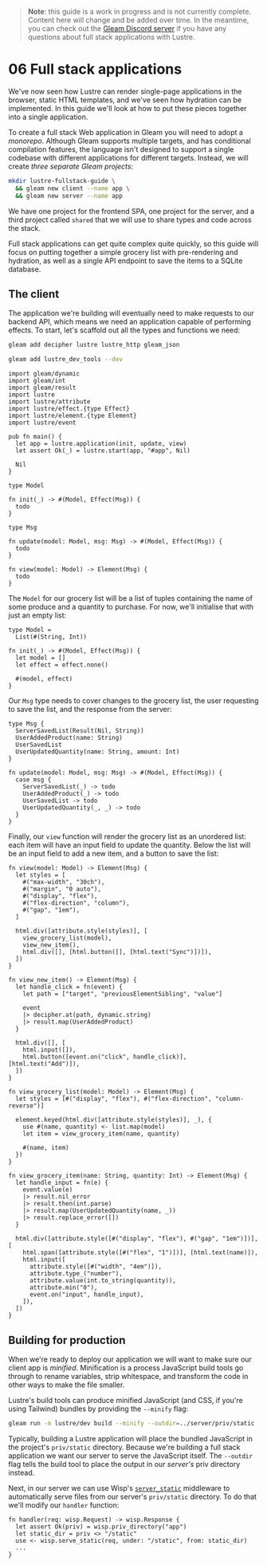> **Note**: this guide is a work in progress and is not currently complete. Content
> here will change and be added over time. In the meantime, you can check out the
> [Gleam Discord server](https://discord.gg/Fm8Pwmy) if you have any questions about
> full stack applications with Lustre.

# 06 Full stack applications

We've now seen how Lustre can render single-page applications in the browser,
static HTML templates, and we've seen how hydration can be implemented. In this
guide we'll look at how to put these pieces together into a single application.

To create a full stack Web application in Gleam you will need to adopt a
_monorepo_. Although Gleam supports multiple targets, and has conditional
compilation features, the language isn't designed to support a single codebase
with different applications for different targets. Instead, we will create
_three separate Gleam projects_:

```sh
mkdir lustre-fullstack-guide \
  && gleam new client --name app \
  && gleam new server --name app
```

We have one project for the frontend SPA, one project for the server, and a third
project called `shared` that we will use to share types and code across the stack.

Full stack applications can get quite complex quite quickly, so this guide will
focus on putting together a simple grocery list with pre-rendering and hydration,
as well as a single API endpoint to save the items to a SQLite database.

## The client

The application we're building will eventually need to make requests to our backend
API, which means we need an application capable of performing effects. To start,
let's scaffold out all the types and functions we need:

```sh
gleam add decipher lustre lustre_http gleam_json
```

```sh
gleam add lustre_dev_tools --dev
```

```gleam
import gleam/dynamic
import gleam/int
import gleam/result
import lustre
import lustre/attribute
import lustre/effect.{type Effect}
import lustre/element.{type Element}
import lustre/event

pub fn main() {
  let app = lustre.application(init, update, view)
  let assert Ok(_) = lustre.start(app, "#app", Nil)

  Nil
}

type Model

fn init(_) -> #(Model, Effect(Msg)) {
  todo
}

type Msg

fn update(model: Model, msg: Msg) -> #(Model, Effect(Msg)) {
  todo
}

fn view(model: Model) -> Element(Msg) {
  todo
}
```

The `Model` for our grocery list will be a list of tuples containing the name
of some produce and a quantity to purchase. For now, we'll initialise that with
just an empty list:

```gleam
type Model =
  List(#(String, Int))

fn init(_) -> #(Model, Effect(Msg)) {
  let model = []
  let effect = effect.none()

  #(model, effect)
}
```

Our `Msg` type needs to cover changes to the grocery list, the user requesting
to save the list, and the response from the server:

```gleam
type Msg {
  ServerSavedList(Result(Nil, String))
  UserAddedProduct(name: String)
  UserSavedList
  UserUpdatedQuantity(name: String, amount: Int)
}

fn update(model: Model, msg: Msg) -> #(Model, Effect(Msg)) {
  case msg {
    ServerSavedList(_) -> todo
    UserAddedProduct(_) -> todo
    UserSavedList -> todo
    UserUpdatedQuantity(_, _) -> todo
  }
}
```

Finally, our `view` function will render the grocery list as an unordered list:
each item will have an input field to update the quantity. Below the list will
be an input field to add a new item, and a button to save the list:

```gleam
fn view(model: Model) -> Element(Msg) {
  let styles = [
    #("max-width", "30ch"),
    #("margin", "0 auto"),
    #("display", "flex"),
    #("flex-direction", "column"),
    #("gap", "1em"),
  ]

  html.div([attribute.style(styles)], [
    view_grocery_list(model),
    view_new_item(),
    html.div([], [html.button([], [html.text("Sync")])]),
  ])
}

fn view_new_item() -> Element(Msg) {
  let handle_click = fn(event) {
    let path = ["target", "previousElementSibling", "value"]

    event
    |> decipher.at(path, dynamic.string)
    |> result.map(UserAddedProduct)
  }

  html.div([], [
    html.input([]),
    html.button([event.on("click", handle_click)], [html.text("Add")]),
  ])
}

fn view_grocery_list(model: Model) -> Element(Msg) {
  let styles = [#("display", "flex"), #("flex-direction", "column-reverse")]

  element.keyed(html.div([attribute.style(styles)], _), {
    use #(name, quantity) <- list.map(model)
    let item = view_grocery_item(name, quantity)

    #(name, item)
  })
}

fn view_grocery_item(name: String, quantity: Int) -> Element(Msg) {
  let handle_input = fn(e) {
    event.value(e)
    |> result.nil_error
    |> result.then(int.parse)
    |> result.map(UserUpdatedQuantity(name, _))
    |> result.replace_error([])
  }

  html.div([attribute.style([#("display", "flex"), #("gap", "1em")])], [
    html.span([attribute.style([#("flex", "1")])], [html.text(name)]),
    html.input([
      attribute.style([#("width", "4em")]),
      attribute.type_("number"),
      attribute.value(int.to_string(quantity)),
      attribute.min("0"),
      event.on("input", handle_input),
    ]),
  ])
}
```

## Building for production

When we're ready to deploy our application we will want to make sure our client
app is _minified_. Minification is a process JavaScript build tools go through to
rename variables, strip whitespace, and transform the code in other ways to make
the file smaller.

Lustre's build tools can produce minified JavaScript (and CSS, if you're using
Tailwind) bundles by providing the `--minify` flag:

```sh
gleam run -m lustre/dev build --minify --outdir=../server/priv/static
```

Typically, building a Lustre application will place the bundled JavaScript in the
project's `priv/static` directory. Because we're building a full stack application
we want our server to serve the JavaScript itself. The `--outdir` flag tells the
build tool to place the output in our _server's_ priv directory instead.

Next, in our server we can use Wisp's [`server_static`](https://hexdocs.pm/wisp/wisp.html#serve_static)
middleware to automatically serve files from our server's `priv/static` directory.
To do that we'll modify our `handler` function:

```gleam
fn handler(req: wisp.Request) -> wisp.Response {
  let assert Ok(priv) = wisp.priv_directory("app")
  let static_dir = priv <> "/static"
  use <- wisp.serve_static(req, under: "/static", from: static_dir)
  ...
}
```
